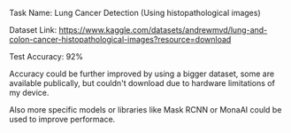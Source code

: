 Task Name: Lung Cancer Detection (Using histopathological images)

Dataset Link: https://www.kaggle.com/datasets/andrewmvd/lung-and-colon-cancer-histopathological-images?resource=download

Test Accuracy: 92%

Accuracy could be further improved by using a bigger dataset, some are available publically, but couldn't download due to hardware limitations of my device.

Also more specific models or libraries like Mask RCNN or MonaAI could be used to improve performace.